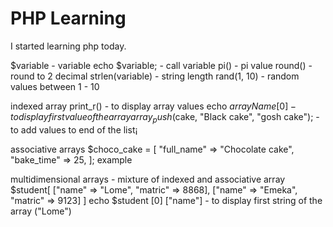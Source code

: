 # PHP Learning

I started learning php today.

$variable - variable
echo $variable; - call variable
pi() - pi value
round() - round to 2 decimal
strlen(variable) - string length
rand(1, 10) - random values between 1 - 10

indexed array
print_r() - to display array values
echo $arrayName [0] - to display first value of the array
array_push($cake, "Black cake", "gosh cake"); - to add values to end of the list¡

associative arrays
$choco_cake = [
        "full_name" => "Chocolate cake",
        "bake_time" => 25,
]; example

multidimensional arrays - mixture of indexed and associative array
$student[
        ["name" => "Lome", "matric" => 8868],
        ["name" => "Emeka", "matric" => 9123]
]
echo $student [0] ["name"] - to display first string of the array ("Lome")
